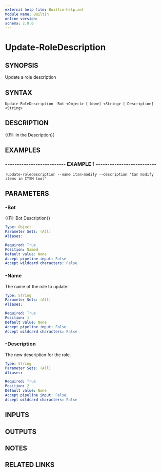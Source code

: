 ```yaml
---
external help file: Builtin-help.xml
Module Name: Builtin
online version: 
schema: 2.0.0
---
```


# Update-RoleDescription

## SYNOPSIS
Update a role description

## SYNTAX

```
Update-RoleDescription -Bot <Object> [-Name] <String> [-Description] <String>
```

## DESCRIPTION
{{Fill in the Description}}

## EXAMPLES

### -------------------------- EXAMPLE 1 --------------------------
```
!update-roledescription --name itsm-modify --description 'Can modify items in ITSM tool'
```

## PARAMETERS

### -Bot
{{Fill Bot Description}}

```yaml
Type: Object
Parameter Sets: (All)
Aliases: 

Required: True
Position: Named
Default value: None
Accept pipeline input: False
Accept wildcard characters: False
```

### -Name
The name of the role to update.

```yaml
Type: String
Parameter Sets: (All)
Aliases: 

Required: True
Position: 1
Default value: None
Accept pipeline input: False
Accept wildcard characters: False
```

### -Description
The new description for the role.

```yaml
Type: String
Parameter Sets: (All)
Aliases: 

Required: True
Position: 2
Default value: None
Accept pipeline input: False
Accept wildcard characters: False
```

## INPUTS

## OUTPUTS

## NOTES

## RELATED LINKS

